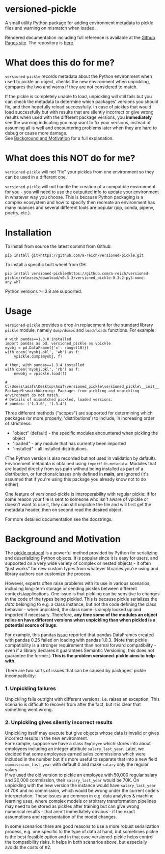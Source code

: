 # versioned-pickle
A small utility Python package for adding environment metadata to pickle files and warning on mismatch when loaded.

Rendered documentation including full reference is available at the [Github Pages site](https://a-reich.github.io/versioned-pickle/). The repository is [here](https://github.com/a-reich/versioned-pickle).

# What does this do for me? 
`versioned-pickle` records metadata about the Python environment when used to pickle an object,
checks the new environment when unpickling, compares the two and warns if they are not considered to match.

If the pickle is completely unable to load, unpickling will still fails but you can check the metadata to determine which packages' versions
you should fix, and then hopefully reload successfully. In case of pickles that would load successfully but with results
that are silently incorrect or give wrong results when used with the different package versions, you **immediately**
see the warning indicating you may want to fix your versions, instead of assuming all is well and
encountering problems later when they are hard to debug or cause more damage.  
See [Background and Motivation](#background-and-motivation) for a full explanation. 
# What does this NOT do for me?
`versioned-pickle` will not "fix" your pickles from one environment so they can be used in a different one.

`versioned-pickle` will not handle the creation of a compatible environment for you - you will need to use the
outputted info to update your environment in whatever way you choose. This is because Python packaging is a complex
ecosystem and how to specify then recreate an environment has many nuances and several different tools
are popular (pip, conda, pipenv, poetry, etc.). 
# Installation
To install from source the latest commit from Github:
```
pip install git+https://github.com/a-reich/versioned-pickle.git
```  
To install a specific built wheel from GH:  
```
pip install versioned-pickle@https://github.com/a-reich/versioned-pickle/releases/download/v0.3.3/versioned_pickle-0.3.2-py3-none-any.whl
```  
Python versions >=3.8 are supported.
# Usage
`versioned-pickle` provides a drop-in replacement for the standard library `pickle` module,
namely `dump/dumps` and `load/loads` functions. For example:
```
# with pandas==1.3.0 installed 
import pandas as pd, versioned_pickle as vpickle
myobj = pd.DataFrame({'x': range(10)})
with open('myobj.pkl', 'wb') as f:
	vpickle.dump(myobj, f)

# then, with pandas==1.3.4 installed
with open('myobj.pkl', 'rb') as f:
	newobj = vpickle.load(f)

# C:\Users\asafs\Desktop\Asaf\versioned_pickle\versioned_pickle\__init__.py:210: PackageMismatchWarning: Packages from pickling and unpickling environment do not match.
# Details of mismatched pickled, loaded versions:
# pandas: ('1.3.0', '1.3.4')
```
Three different methods ("scopes") are supported for determining which packages (or more properly, 'distributions')
to include, in increasing order of strictness:
* "object" (default) - the specific modules encountered when pickling the object
* "loaded" - any module that has currently been imported
* "installed" - all installed distributions.  

(The Python version is also recorded but not used in validation by default).
Environment metadata is obtained using `importlib.metadata`. Modules that are loaded directly
from sys.path without being installed as part of a distribution, or functions/classes
only defined in __main__, are ignored (it's assumed that if you're using this package you already
know not to do either). 

One feature of versioned-pickle is interoperability with regular pickle:
if for some reason your file is sent to someone who isn't aware of vpickle or doesn't want to use it,
they can still unpickle the file and will first get the metadata header, then on second read the desired object.

For more detailed documentation see the docstrings.

# Background and Motivation
The [pickle protocol](https://docs.python.org/3/library/pickle.html) is a powerful method provided by Python
for serializing and deserializing Python objects. It is popular since it is easy for users,
and supported on a very wide variety of complex or nested objects - it often "just works" for new custom types
from whatever libraries you're using and library authors can customize the process.

However, experts often raise problems with its use in various scenarios, including long-term storage
or sending pickles between different contexts/applications. One issue is that pickling can be sensitive to
changes in the code of the types being pickled. This is because pickle serializes the *data*
belonging to e.g. a class instance, but not the code defining the class behavior - when unpickled,
the class name is simply looked up and imported if necessary. Therefore, **any time some of the modules an object relies on
have different versions when unpickling than when pickled is a potential source of bugs**.

For example, this pandas [issue](https://github.com/pandas-dev/pandas/issues/34535) reported that
pandas DataFrames created with pandas 0.25 failed on loading with pandas 1.0.3. (Note that pickle compatibility is a stronger requirement than normal forward compatibility -
 even if a library declares it guarantees Semantic Versioning, this does not guarantee the former.) 
**This is the problem versioned-pickle aims to help with.**

There are two sorts of issues that can be caused by packages' pickle incompatibility:
### 1. Unpickling failures
Unpickling fails outright with different versions, i.e. raises an exception. This scenario
is difficult to recover from after the fact, but it is clear that something went wrong.
### 2. Unpickling gives silently incorrect results 
Unpickling itself may execute but give objects whose data is invalid or gives incorrect results in
the new environment.  
For example, suppose we have a class `Employee` which stores info about employees
including an integer attribute `salary_last_year`. Later, we decided that some employees
earned sales commissions which were included in the number but it's more useful to separate that
into a new field `commisssion_last_year` with default 0 and make `salary` only the regular salary.  
If we used the old version to pickle an employee with 50,000 regular salary and 20,000 commission, their
`salary_last_year` would be 70K. On unpickling with the new version the instance would have
`salary_last_year` of 70K and no commission, which would be wrong under the current code's interpretation. 
These issues are common in e.g. data analytics & machine learning uses, where complex models or
arbitrary transformation pipelines may need to be stored as pickles after training but can give
wrong numerical results - that aren't immediately obvious - if the exact assumptions and representation of
the model changes.

In some scenarios there are good reasons to use a more robust serialization process, e.g. one specific
to the type of data at hand, but sometimes pickle is the best feasible option and in that case
versioned-pickle helps control the compatibility risks. It helps in both scenarios above,
but especially avoids the costs of #2.
